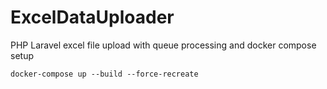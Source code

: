 # ExcelDataUploader
PHP Laravel excel file upload with queue processing and docker compose setup


```
docker-compose up --build --force-recreate
```
